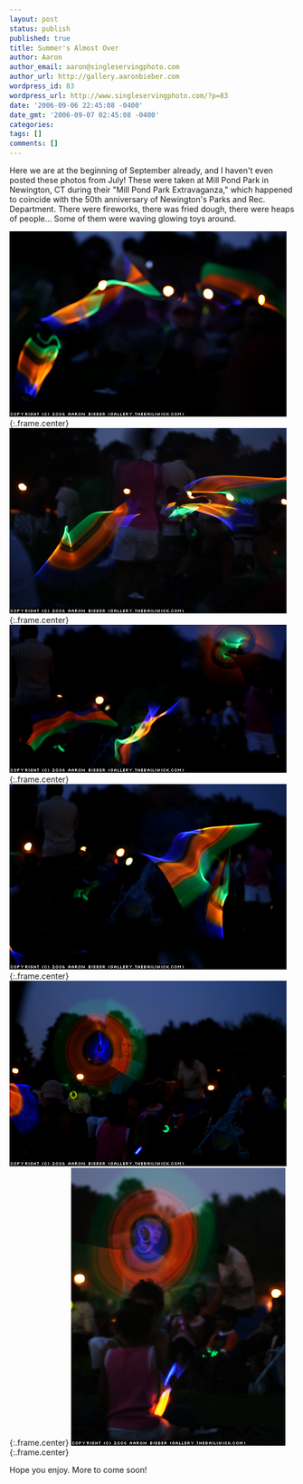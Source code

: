 ```yaml
---
layout: post
status: publish
published: true
title: Summer's Almost Over
author: Aaron
author_email: aaron@singleservingphoto.com
author_url: http://gallery.aaronbieber.com
wordpress_id: 83
wordpress_url: http://www.singleservingphoto.com/?p=83
date: '2006-09-06 22:45:08 -0400'
date_gmt: '2006-09-07 02:45:08 -0400'
categories:
tags: []
comments: []
---
```

Here we are at the beginning of September already, and I haven't even
posted these photos from July! These were taken at Mill Pond Park in
Newington, CT during their "Mill Pond Park Extravaganza," which happened
to coincide with the 50th anniversary of Newington's Parks and Rec.
Department. There were fireworks, there was fried dough, there were
heaps of people... Some of them were waving glowing toys around.

![](/ssp/15jul06-01.jpg){:.frame.center}
 ![](/ssp/15jul06-02.jpg){:.frame.center}
 ![](/ssp/15jul06-03.jpg){:.frame.center}
 ![](/ssp/15jul06-04.jpg){:.frame.center}
 ![](/ssp/15jul06-06.jpg){:.frame.center}
 ![](/ssp/15jul06-05.jpg){:.frame.center}

Hope you enjoy. More to come soon!
